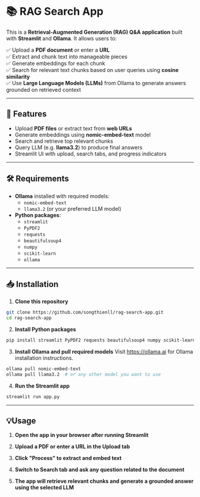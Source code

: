 # 📚 RAG Search App

This is a **Retrieval-Augmented Generation (RAG) Q&A application** built with **Streamlit** and **Ollama**. It allows users to:

✅ Upload a **PDF document** or enter a **URL**  
✅ Extract and chunk text into manageable pieces  
✅ Generate embeddings for each chunk  
✅ Search for relevant text chunks based on user queries using **cosine similarity**  
✅ Use **Large Language Models (LLMs)** from Ollama to generate answers grounded on retrieved context

---

## 🚀 Features

- Upload **PDF files** or extract text from **web URLs**
- Generate embeddings using **nomic-embed-text** model
- Search and retrieve top relevant chunks
- Query LLM (e.g. **llama3.2**) to produce final answers
- Streamlit UI with upload, search tabs, and progress indicators

---

## 🛠️ Requirements

- **Ollama** installed with required models:
  - `nomic-embed-text`
  - `llama3.2` (or your preferred LLM model)
- **Python packages**:
  - `streamlit`
  - `PyPDF2`
  - `requests`
  - `beautifulsoup4`
  - `numpy`
  - `scikit-learn`
  - `ollama`

---

## 📥 Installation

1. **Clone this repository**

```bash
git clone https://github.com/songthienll/rag-search-app.git
cd rag-search-app
```

2. **Install Python packages**
```bash
pip install streamlit PyPDF2 requests beautifulsoup4 numpy scikit-learn ollama
```
3. **Install Ollama and pull required models**
Visit https://ollama.ai for Ollama installation instructions.
```bash
ollama pull nomic-embed-text
ollama pull llama3.2  # or any other model you want to use
``` 
4. **Run the Streamlit app**
```bash
streamlit run app.py
```

---

## 💡Usage
1. **Open the app in your browser after running Streamlit**

2. **Upload a PDF or enter a URL in the Upload tab**

3. **Click "Process" to extract and embed text**

4. **Switch to Search tab and ask any question related to the document**

5. **The app will retrieve relevant chunks and generate a grounded answer using the selected LLM**
